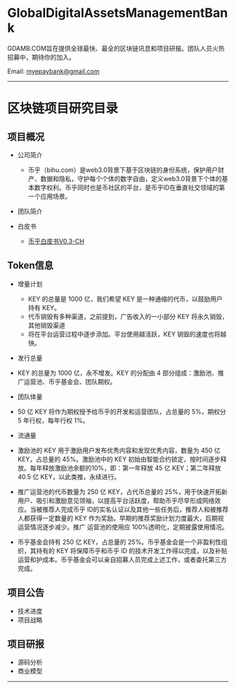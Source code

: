 # GlobalDigitalAssetsManagementBank
GDAMB.COM旨在提供全球最快、最全的区块链讯息和项目研报。团队人员火热招募中，期待你的加入。

Email: myepaybank@gmail.com

----------------
# 区块链项目研究目录

## 项目概况

* 公司简介
  * 币乎（bihu.com）是web3.0背景下基于区块链的身份系统，保护用户财产、数据和隐私，守护每个个体的数字自由，定义web3.0背景下个体的基本数字权利。币乎同时也是币社区的平台，是币乎ID在垂直社交领域的第一个应用场景。

* 团队简介

* 白皮书
  * [币乎白皮书V0.3-CH](https://github.com/GDAMB/GlobalDigitalAssetsManagementBank/blob/master/BiHu-Research-GDAMB/BIHU-White-Paper-V0.3-CH.pdf)

## Token信息

* 增量计划
  * KEY 的总量是 1000 亿，我们希望 KEY 是一种通缩的代币，以鼓励用户持有 KEY。
  * 代币销毁有多种渠道，之前提到，广告收入的一小部分 KEY 将永久销毁，其他销毁渠道
  * 将在平台运营过程中逐步添加。平台使用越活跃，KEY 销毁的速度也将越快。

*  发行总量 
  * KEY 的总量为 1000 亿，永不增发。KEY 的分配由 4 部分组成：激励池、推广运营池、币乎基金会、团队期权。

*  团队体量
  * 50 亿 KEY 将作为期权授予给币乎的开发和运营团队，占总量的 5%，期权分 5 年行权，每年行权 1%。

*  流通量 
  * 激励池的 KEY 用于激励用户发布优秀内容和发现优秀内容，数量为 450 亿 KEY，占总量的 45%。激励池中的 KEY 初始由智能合约锁定，按时间逐步释放。每年释放激励池余额的10%，即：第一年释放 45 亿 KEY；第二年释放 40.5 亿 KEY，以此类推，永续进行。
  * 推广运营池的代币数量为 250 亿 KEY，占代币总量的 25%，用于快速开拓新用户、吸引和激励意见领袖，以提高平台活跃度，帮助币乎尽早形成网络效应。当被推荐人完成币乎 ID的实名认证以及其他一些任务后，推荐人和被推荐人都获得一定数量的 KEY 作为奖励。早期的推荐奖励计划力度最大，后期视运营情况逐步减少。推广 运营池的使用应 100%透明化，定期披露使用情况。
   * 币乎基金会持有 250 亿 KEY，占总量的 25%。币乎基金会是一个非盈利性组织，其持有的 KEY 将保障币乎和币乎 ID 的技术开发工作得以完成，以及补贴运营和护成本。币乎基金会可以亲自招募人员完成上述工作，或者委托第三方完成。


## 项目公告

* 技术进度
* 项目战略

## 项目研报

* 源码分析
* 商业模型

----------------
